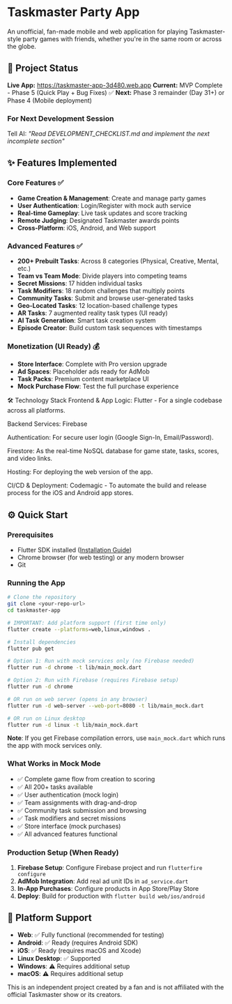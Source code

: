 # Taskmaster Party App
An unofficial, fan-made mobile and web application for playing Taskmaster-style party games with friends, whether you're in the same room or across the globe.

## 🚀 Project Status
**Live App:** https://taskmaster-app-3d480.web.app
**Current:** MVP Complete - Phase 5 (Quick Play + Bug Fixes) ✅
**Next:** Phase 3 remainder (Day 31+) or Phase 4 (Mobile deployment)

### For Next Development Session
Tell AI: *"Read DEVELOPMENT_CHECKLIST.md and implement the next incomplete section"*

## ✨ Features Implemented

### Core Features ✅
- **Game Creation & Management**: Create and manage party games
- **User Authentication**: Login/Register with mock auth service  
- **Real-time Gameplay**: Live task updates and score tracking
- **Remote Judging**: Designated Taskmaster awards points
- **Cross-Platform**: iOS, Android, and Web support

### Advanced Features ✅  
- **200+ Prebuilt Tasks**: Across 8 categories (Physical, Creative, Mental, etc.)
- **Team vs Team Mode**: Divide players into competing teams
- **Secret Missions**: 17 hidden individual tasks
- **Task Modifiers**: 18 random challenges that multiply points
- **Community Tasks**: Submit and browse user-generated tasks
- **Geo-Located Tasks**: 12 location-based challenge types
- **AR Tasks**: 7 augmented reality task types (UI ready)
- **AI Task Generation**: Smart task creation system
- **Episode Creator**: Build custom task sequences with timestamps

### Monetization (UI Ready) 💰
- **Store Interface**: Complete with Pro version upgrade
- **Ad Spaces**: Placeholder ads ready for AdMob
- **Task Packs**: Premium content marketplace UI
- **Mock Purchase Flow**: Test the full purchase experience

🛠️ Technology Stack
Frontend & App Logic: Flutter - For a single codebase across all platforms.

Backend Services: Firebase

Authentication: For secure user login (Google Sign-In, Email/Password).

Firestore: As the real-time NoSQL database for game state, tasks, scores, and video links.

Hosting: For deploying the web version of the app.

CI/CD & Deployment: Codemagic - To automate the build and release process for the iOS and Android app stores.

## ⚙️ Quick Start

### Prerequisites
- Flutter SDK installed ([Installation Guide](https://flutter.dev/docs/get-started/install))
- Chrome browser (for web testing) or any modern browser
- Git

### Running the App

```bash
# Clone the repository
git clone <your-repo-url>
cd taskmaster-app

# IMPORTANT: Add platform support (first time only)
flutter create --platforms=web,linux,windows .

# Install dependencies
flutter pub get

# Option 1: Run with mock services only (no Firebase needed)
flutter run -d chrome -t lib/main_mock.dart

# Option 2: Run with Firebase (requires Firebase setup)
flutter run -d chrome

# OR run on web server (opens in any browser)
flutter run -d web-server --web-port=8080 -t lib/main_mock.dart

# OR run on Linux desktop
flutter run -d linux -t lib/main_mock.dart
```

**Note**: If you get Firebase compilation errors, use `main_mock.dart` which runs the app with mock services only.

### What Works in Mock Mode
- ✅ Complete game flow from creation to scoring
- ✅ All 200+ tasks available
- ✅ User authentication (mock login)
- ✅ Team assignments with drag-and-drop
- ✅ Community task submission and browsing
- ✅ Task modifiers and secret missions
- ✅ Store interface (mock purchases)
- ✅ All advanced features functional

### Production Setup (When Ready)
1. **Firebase Setup**: Configure Firebase project and run `flutterfire configure`
2. **AdMob Integration**: Add real ad unit IDs in `ad_service.dart`
3. **In-App Purchases**: Configure products in App Store/Play Store
4. **Deploy**: Build for production with `flutter build web/ios/android`

## 📱 Platform Support
- **Web**: ✅ Fully functional (recommended for testing)
- **Android**: ✅ Ready (requires Android SDK)
- **iOS**: ✅ Ready (requires macOS and Xcode)
- **Linux Desktop**: ✅ Supported
- **Windows**: ⚠️ Requires additional setup
- **macOS**: ⚠️ Requires additional setup

This is an independent project created by a fan and is not affiliated with the official Taskmaster show or its creators.
